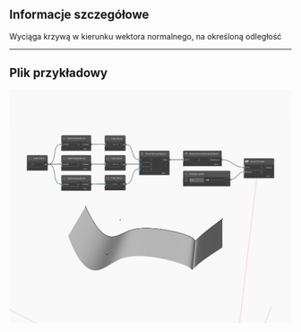 ## Informacje szczegółowe
Wyciąga krzywą w kierunku wektora normalnego, na określoną odległość
___
## Plik przykładowy

![Extrude (distance)](./Autodesk.DesignScript.Geometry.Curve.Extrude(distance)_img.jpg)

